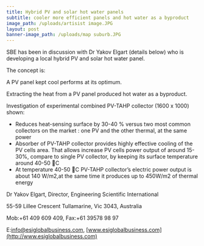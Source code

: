 ```yaml
---
title: Hybrid PV and solar hot water panels
subtitle: cooler more efficient panels and hot water as a byproduct
image_path: /uploads/artisist image.JPG
layout: post
banner-image_path: /uploads/map suburb.JPG
---
```



SBE has been in discussion with Dr Yakov Elgart (details below) who is developing a local hybrid PV and solar hot water panel.

The concept is:

A PV panel kept cool performs at its optimum.

Extracting the heat from a PV panel produced hot water as a byproduct.

Investigation of experimental combined PV-TAHP collector (1600 x 1000) shown:

* Reduces heat-sensing surface by 30-40 % versus two most common collectors on the market : one PV and the other thermal, at the same power
* Absorber of PV-TAHP collector provides highly effective cooling of the PV cells area. That allows increase PV cells power output of around 15-30%, compare to single PV collector, by keeping its surface temperature around 40-50 C
* At temperature 40-50 C PV-TAHP collector’s electric power output is about 140 W/m2,at the same time it produces up to 450W/m2 of thermal energy

Dr Yakov Elgart, Director, Engineering Scientific International

55-59 Lillee Crescent Tullamarine, Vic 3043, Australia

Mob:+61 409 609 409, Fax:+61 39578 98 97

E:info@esiglobalbusiness.com, [www.esiglobalbusiness.com](http://www.esiglobalbusiness.com)